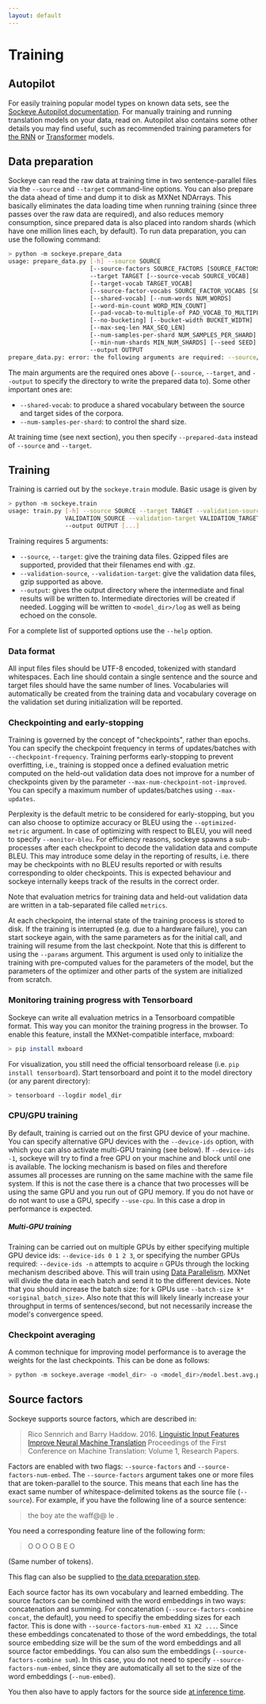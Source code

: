```yaml
---
layout: default
---
```


# Training

## Autopilot

For easily training popular model types on known data sets, see the [Sockeye Autopilot documentation](https://github.com/awslabs/sockeye/tree/master/sockeye_contrib/autopilot).
For manually training and running translation models on your data, read on.
Autopilot also contains some other details you may find useful, such as recommended training parameters for [the RNN](https://github.com/awslabs/sockeye/blob/7fd7f152a2480ecf10683f71a89f7519fe7fbc06/sockeye_contrib/autopilot/models.py#L65) or [Transformer](https://github.com/awslabs/sockeye/blob/7fd7f152a2480ecf10683f71a89f7519fe7fbc06/sockeye_contrib/autopilot/models.py#L28) models.

## Data preparation

Sockeye can read the raw data at training time in two sentence-parallel files via the `--source` and `--target` command-line options.
You can also prepare the data ahead of time and dump it to disk as MXNet NDArrays.
This basically eliminates the data loading time when running training (since three passes over the raw data are required), and also reduces memory consumption, since prepared data is also placed into random shards (which have one million lines each, by default).
To run data preparation, you can use the following command:

```bash
> python -m sockeye.prepare_data
usage: prepare_data.py [-h] --source SOURCE
                       [--source-factors SOURCE_FACTORS [SOURCE_FACTORS ...]]
                       --target TARGET [--source-vocab SOURCE_VOCAB]
                       [--target-vocab TARGET_VOCAB]
                       [--source-factor-vocabs SOURCE_FACTOR_VOCABS [SOURCE_FACTOR_VOCABS ...]]
                       [--shared-vocab] [--num-words NUM_WORDS]
                       [--word-min-count WORD_MIN_COUNT]
                       [--pad-vocab-to-multiple-of PAD_VOCAB_TO_MULTIPLE_OF]
                       [--no-bucketing] [--bucket-width BUCKET_WIDTH]
                       [--max-seq-len MAX_SEQ_LEN]
                       [--num-samples-per-shard NUM_SAMPLES_PER_SHARD]
                       [--min-num-shards MIN_NUM_SHARDS] [--seed SEED]
                       --output OUTPUT
prepare_data.py: error: the following arguments are required: --source/-s, --target/-t, --output/-o
```

The main arguments are the required ones above (`--source`, `--target`, and `--output` to specify the directory to write the prepared data to).
Some other important ones are:

- `--shared-vocab`: to produce a shared vocabulary between the source and target sides of the corpora.
- `--num-samples-per-shard`: to control the shard size.

At training time (see next section), you then specify `--prepared-data` instead of `--source` and `--target`.

## Training

Training is carried out by the `sockeye.train` module. Basic usage is given by

```bash
> python -m sockeye.train
usage: train.py [-h] --source SOURCE --target TARGET --validation-source
                VALIDATION_SOURCE --validation-target VALIDATION_TARGET
                --output OUTPUT [...]
```

Training requires 5 arguments:
* `--source`, `--target`: give the training data files. Gzipped files are supported, provided that their filenames end with .gz.
* `--validation-source`, `--validation-target`: give the validation data files, gzip supported as above.
* `--output`: gives the output directory where the intermediate and final results will be written to.
Intermediate directories will be created if needed.
Logging will be written to `<model_dir>/log` as well as being echoed on the console.

For a complete list of supported options use the `--help` option.

### Data format

All input files files should be UTF-8 encoded, tokenized with standard whitespaces.
Each line should contain a single sentence and the source and target files should have the same number of lines.
Vocabularies will automatically be created from the training data and vocabulary coverage on the validation set during initialization will be reported.

### Checkpointing and early-stopping

Training is governed by the concept of "checkpoints", rather than epochs.
You can specify the checkpoint frequency in terms of updates/batches with `--checkpoint-frequency`.
Training performs early-stopping to prevent overfitting, i.e., training is stopped once a defined evaluation metric computed on the held-out validation data does not improve for a number of checkpoints given by the parameter `--max-num-checkpoint-not-improved`.
You can specify a maximum number of updates/batches using `--max-updates`.

Perplexity is the default metric to be considered for early-stopping, but you
can also choose to optimize accuracy or BLEU using the `--optimized-metric`
argument. In case of optimizing with respect to  BLEU, you will need to specify
`--monitor-bleu`. For efficiency reasons, sockeye spawns a sub-processes after each
checkpoint to decode the validation data and compute BLEU. This may introduce
some delay in the reporting of results, i.e. there may be checkpoints with no
BLEU results reported or with results corresponding to older checkpoints. This
is expected behaviour and sockeye internally keeps track of the results in the
correct order.

Note that evaluation metrics for training data and held-out validation data are
written in a tab-separated file called `metrics`.

At each checkpoint, the internal state of the training process is stored to
disk. If the training is interrupted (e.g. due to a hardware failure), you can
start sockeye again, with the same parameters as for the initial call, and
training will resume from the last checkpoint. Note that this is different to
using the `--params` argument. This argument is used only to initialize the
training with pre-computed values for the parameters of the model, but the
parameters of the optimizer and other parts of the system are initialized from
scratch.

### Monitoring training progress with Tensorboard

Sockeye can write all evaluation metrics in a Tensorboard compatible format.
This way you can monitor the training progress in the browser.
To enable this feature, install the MXNet-compatible interface, mxboard:
```bash
> pip install mxboard
```

For visualization, you still need the official tensorboard release (i.e. `pip install tensorboard`).
Start tensorboard and point it to the model directory (or any parent directory):
```bash
> tensorboard --logdir model_dir
```

### CPU/GPU training

By default, training is carried out on the first GPU device of your machine.
You can specify alternative GPU devices with the `--device-ids` option, with
which you can also activate multi-GPU training (see below). If
`--device-ids -1`, sockeye will try to find a free GPU on your machine and block
until one is available. The locking mechanism is based on files and therefore assumes all processes are running
on the same machine with the same file system.
If this is not the case there is a chance that two processes will be using the same GPU and you run out of GPU memory.
If you do not have or do not want to use a GPU, specify `--use-cpu`.
In this case a drop in performance is expected.

##### Multi-GPU training
Training can be carried out on multiple GPUs by either specifying multiple GPU device ids:
`--device-ids 0 1 2 3`, or specifying the number GPUs required: `--device-ids -n` attempts to acquire `n` GPUs through
the locking mechanism described above.
This will train using [Data Parallelism](https://github.com/dmlc/mxnet/blob/master/docs/how_to/multi_devices.md).
MXNet will divide the data in each batch and send it to the different devices.
Note that you should increase the batch size: for `k` GPUs use ``--batch-size k*<original_batch_size>``.
Also note that this will likely linearly increase your throughput in terms of sentences/second, but not necessarily
increase the model's convergence speed.


### Checkpoint averaging

A common technique for improving model performance is to average the weights for the last checkpoints.
This can be done as follows:
```bash
> python -m sockeye.average <model_dir> -o <model_dir>/model.best.avg.params
```

## Source factors

Sockeye supports source factors, which are described in:

> Rico Sennrich and Barry Haddow. 2016.
> [Linguistic Input Features Improve Neural Machine Translation](http://www.aclweb.org/anthology/W16-2209)
> Proceedings of the First Conference on Machine Translation: Volume 1, Research Papers.

Factors are enabled with two flags: `--source-factors` and `--source-factors-num-embed`.
The `--source-factors` argument takes one or more files that are token-parallel to the source.
This means that each line has the exact same number of whitespace-delimited tokens as the source file (`--source`).
For example, if you have the following line of a source sentence:

> the boy ate the waff@@ le .

You need a corresponding feature line of the following form:

> O O O O B E O

(Same number of tokens).

This flag can also be supplied to [the data preparation step](#data-preparation).

Each source factor has its own vocabulary and learned embedding.
The source factors can be combined with the word embeddings in two ways: concatenation and summing.
For concatenation (`--source-factors-combine concat`, the default), you need to specifiy the embedding sizes for each factor.
This is done with `--source-factors-num-embed X1 X2 ...`.
Since these embeddings concatenated to those of the word embeddings, the total source embedding size will be the sum of the word embeddings and all source factor embeddings.
You can also sum the embeddings (`--source-factors-combine sum`).
In this case, you do not need to specify `--source-factors-num-embed`, since they are automatically all set to the size of the word embeddings (`--num-embed`).

You then also have to apply factors for the source side [at inference time](inference.html#source-factors).
